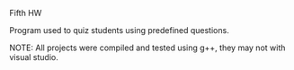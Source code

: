 Fifth HW

Program used to quiz students using predefined questions.

NOTE: All projects were compiled and tested using g++, they may not with visual studio.
